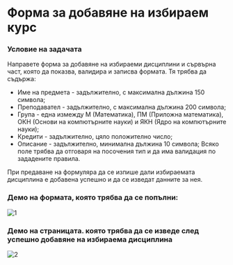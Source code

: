 # Форма за добавяне на избираем курс

### Условие на задачата
Направете форма за добавяне на избираеми дисциплини и сървърна част, която да показва, валидира и записва формата. Тя трябва да съдържа:

- Име на предмета - задължително, с максимална дължина 150 символа;
- Преподавател - задължително, с максимална дължина 200 символа;
- Група - една измежду М (Математика), ПМ (Приложна математика), ОКН (Основи на компютърните науки) и ЯКН (Ядро на компютърните науки);
- Кредити - задължително, цяло положително число;
- Описание - задължително, минимална дължина 10 символа;
Всяко поле трябва да отговаря на посочения тип и да има валидация по зададените правила.

При предаване на формуляра да се изпише дали избираемата дисциплина е добавена успешно и да се изведат данните за нея.

### Демо на формата, която трябва да се попълни:
![1](https://github.com/user-attachments/assets/8369e816-f086-405c-abc1-6b3943772cb8)


### Демо на страницата. която трябва да се изведе след успешно добавяне на избираема дисциплина
![2](https://github.com/user-attachments/assets/577fe192-433a-4c7f-8d5c-e3c7a8ed2863)

